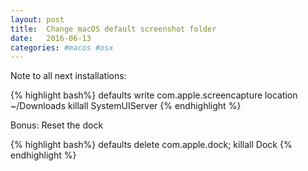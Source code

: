 ```yaml
---
layout: post
title:  Change macOS default screenshot folder
date:   2016-06-13
categories: #macos #osx
---
```


Note to all next installations:

{% highlight bash%}
defaults write com.apple.screencapture location ~/Downloads
killall SystemUIServer
{% endhighlight %}

Bonus: Reset the dock

{% highlight bash%}
defaults delete com.apple.dock; killall Dock
{% endhighlight %}
